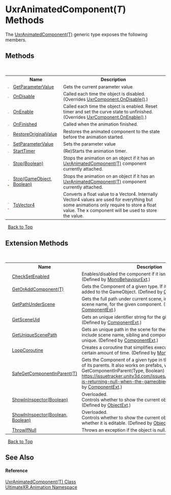 # UxrAnimatedComponent(*T*) Methods
 

The <a href="T_UltimateXR_Animation_UxrAnimatedComponent_1">UxrAnimatedComponent(T)</a> generic type exposes the following members.


## Methods
&nbsp;<table><tr><th></th><th>Name</th><th>Description</th></tr><tr><td>![Protected method](media/protmethod.gif "Protected method")</td><td><a href="M_UltimateXR_Animation_UxrAnimatedComponent_1_GetParameterValue">GetParameterValue</a></td><td>
Gets the current parameter value</td></tr><tr><td>![Protected method](media/protmethod.gif "Protected method")</td><td><a href="M_UltimateXR_Animation_UxrAnimatedComponent_1_OnDisable">OnDisable</a></td><td>
Called each time the object is disabled.
 (Overrides <a href="M_UltimateXR_Core_Components_UxrComponent_OnDisable">UxrComponent.OnDisable()</a>.)</td></tr><tr><td>![Protected method](media/protmethod.gif "Protected method")</td><td><a href="M_UltimateXR_Animation_UxrAnimatedComponent_1_OnEnable">OnEnable</a></td><td>
Called each time the object is enabled. Reset timer and set the curve state to unfinished.
 (Overrides <a href="M_UltimateXR_Core_Components_UxrComponent_OnEnable">UxrComponent.OnEnable()</a>.)</td></tr><tr><td>![Protected method](media/protmethod.gif "Protected method")</td><td><a href="M_UltimateXR_Animation_UxrAnimatedComponent_1_OnFinished">OnFinished</a></td><td>
Called when the animation finished.</td></tr><tr><td>![Protected method](media/protmethod.gif "Protected method")</td><td><a href="M_UltimateXR_Animation_UxrAnimatedComponent_1_RestoreOriginalValue">RestoreOriginalValue</a></td><td>
Restores the animated component to the state before the animation started.</td></tr><tr><td>![Protected method](media/protmethod.gif "Protected method")</td><td><a href="M_UltimateXR_Animation_UxrAnimatedComponent_1_SetParameterValue">SetParameterValue</a></td><td>
Sets the parameter value</td></tr><tr><td>![Protected method](media/protmethod.gif "Protected method")</td><td><a href="M_UltimateXR_Animation_UxrAnimatedComponent_1_StartTimer">StartTimer</a></td><td>
(Re)Starts the animation timer.</td></tr><tr><td>![Public method](media/pubmethod.gif "Public method")</td><td><a href="M_UltimateXR_Animation_UxrAnimatedComponent_1_Stop">Stop(Boolean)</a></td><td>
Stops the animation on an object if it has an <a href="T_UltimateXR_Animation_UxrAnimatedComponent_1">UxrAnimatedComponent(T)</a> component currently attached.</td></tr><tr><td>![Public method](media/pubmethod.gif "Public method")![Static member](media/static.gif "Static member")</td><td><a href="M_UltimateXR_Animation_UxrAnimatedComponent_1_Stop_1">Stop(GameObject, Boolean)</a></td><td>
Stops the animation on an object if it has an <a href="T_UltimateXR_Animation_UxrAnimatedComponent_1">UxrAnimatedComponent(T)</a> component currently attached.</td></tr><tr><td>![Protected method](media/protmethod.gif "Protected method")![Static member](media/static.gif "Static member")</td><td><a href="M_UltimateXR_Animation_UxrAnimatedComponent_1_ToVector4">ToVector4</a></td><td>
Converts a float value to a Vector4. Internally Vector4 values are used for everything but some animations only require to store a float value. The x component will be used to store the value.</td></tr></table>&nbsp;
<a href="#uxranimatedcomponent(*t*)-methods">Back to Top</a>

## Extension Methods
&nbsp;<table><tr><th></th><th>Name</th><th>Description</th></tr><tr><td>![Public Extension Method](media/pubextension.gif "Public Extension Method")</td><td><a href="M_UltimateXR_Extensions_Unity_MonoBehaviourExt_CheckSetEnabled">CheckSetEnabled</a></td><td>
Enables/disabled the component if it isn't enabled already.
 (Defined by <a href="T_UltimateXR_Extensions_Unity_MonoBehaviourExt">MonoBehaviourExt</a>.)</td></tr><tr><td>![Public Extension Method](media/pubextension.gif "Public Extension Method")</td><td><a href="M_UltimateXR_Extensions_Unity_ComponentExt_GetOrAddComponent__1">GetOrAddComponent(T)</a></td><td>
Gets the Component of a given type. If it doesn't exist, it is added to the GameObject.
 (Defined by <a href="T_UltimateXR_Extensions_Unity_ComponentExt">ComponentExt</a>.)</td></tr><tr><td>![Public Extension Method](media/pubextension.gif "Public Extension Method")</td><td><a href="M_UltimateXR_Extensions_Unity_ComponentExt_GetPathUnderScene">GetPathUnderScene</a></td><td>
Gets the full path under current scene, including all parents, but scene name, for the given component.
 (Defined by <a href="T_UltimateXR_Extensions_Unity_ComponentExt">ComponentExt</a>.)</td></tr><tr><td>![Public Extension Method](media/pubextension.gif "Public Extension Method")</td><td><a href="M_UltimateXR_Extensions_Unity_ComponentExt_GetSceneUid">GetSceneUid</a></td><td>
Gets an unique identifier string for the given component.
 (Defined by <a href="T_UltimateXR_Extensions_Unity_ComponentExt">ComponentExt</a>.)</td></tr><tr><td>![Public Extension Method](media/pubextension.gif "Public Extension Method")</td><td><a href="M_UltimateXR_Extensions_Unity_ComponentExt_GetUniqueScenePath">GetUniqueScenePath</a></td><td>
Gets an unique path in the scene for the given component. It will include scene name, sibling and component indices to make it unique.
 (Defined by <a href="T_UltimateXR_Extensions_Unity_ComponentExt">ComponentExt</a>.)</td></tr><tr><td>![Public Extension Method](media/pubextension.gif "Public Extension Method")</td><td><a href="M_UltimateXR_Extensions_Unity_MonoBehaviourExt_LoopCoroutine">LoopCoroutine</a></td><td>
Creates a coroutine that simplifies executing a loop during a certain amount of time.
 (Defined by <a href="T_UltimateXR_Extensions_Unity_MonoBehaviourExt">MonoBehaviourExt</a>.)</td></tr><tr><td>![Public Extension Method](media/pubextension.gif "Public Extension Method")</td><td><a href="M_UltimateXR_Extensions_Unity_ComponentExt_SafeGetComponentInParent__1">SafeGetComponentInParent(T)</a></td><td>
Gets the Component of a given type in the GameObject or any of its parents. It also works on prefabs, where regular GetComponentInParent(Type, Boolean) will not work: https://issuetracker.unity3d.com/issues/getcomponentinparent-is-returning-null-when-the-gameobject-is-a-prefab
 (Defined by <a href="T_UltimateXR_Extensions_Unity_ComponentExt">ComponentExt</a>.)</td></tr><tr><td>![Public Extension Method](media/pubextension.gif "Public Extension Method")</td><td><a href="M_UltimateXR_Extensions_Unity_ObjectExt_ShowInInspector">ShowInInspector(Boolean)</a></td><td>Overloaded.  
Controls whether to show the current object in the inspector.
 (Defined by <a href="T_UltimateXR_Extensions_Unity_ObjectExt">ObjectExt</a>.)</td></tr><tr><td>![Public Extension Method](media/pubextension.gif "Public Extension Method")</td><td><a href="M_UltimateXR_Extensions_Unity_ObjectExt_ShowInInspector_1">ShowInInspector(Boolean, Boolean)</a></td><td>Overloaded.  
Controls whether to show the current object in the inspector and whether it is editable.
 (Defined by <a href="T_UltimateXR_Extensions_Unity_ObjectExt">ObjectExt</a>.)</td></tr><tr><td>![Public Extension Method](media/pubextension.gif "Public Extension Method")</td><td><a href="M_UltimateXR_Extensions_System_ObjectExt_ThrowIfNull">ThrowIfNull</a></td><td>
Throws an exception if the object is null.
 (Defined by <a href="T_UltimateXR_Extensions_System_ObjectExt">ObjectExt</a>.)</td></tr></table>&nbsp;
<a href="#uxranimatedcomponent(*t*)-methods">Back to Top</a>

## See Also


#### Reference
<a href="T_UltimateXR_Animation_UxrAnimatedComponent_1">UxrAnimatedComponent(T) Class</a><br /><a href="N_UltimateXR_Animation">UltimateXR.Animation Namespace</a><br />